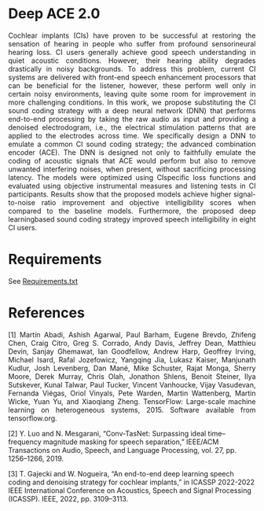 # Deep ACE 2.0
<p align="justify">
Cochlear implants (CIs) have proven to be successful at restoring the sensation of hearing in people who suffer from profound sensorineural hearing loss. CI users generally achieve good speech understanding in quiet acoustic conditions. However,
their hearing ability degrades drastically in noisy backgrounds. To address this problem, current CI systems are delivered with front-end speech enhancement processors that can be beneficial for the listener, however, these perform well only in certain noisy environments, leaving quite some room for improvement in more challenging conditions. In this work, we propose substituting the CI sound coding strategy with a deep neural network (DNN) that performs end-to-end processing by taking the raw audio as input and providing a denoised electrodogram, i.e., the electrical stimulation patterns that are applied to the electrodes across time. We specifically design a DNN to emulate a common CI sound coding strategy; the advanced combination encoder (ACE). The DNN is designed not only to faithfully emulate the coding of acoustic signals that ACE would perform but also to remove unwanted interfering noises, when present, without sacrificing processing latency. The models were optimized using CIspecific loss functions and evaluated using objective instrumental measures and listening tests in CI participants. Results show that the proposed models achieve higher signal-to-noise ratio improvement and objective intelligibility scores when compared to the baseline models. Furthermore, the proposed deep learningbased sound coding strategy improved speech intelligibility in eight CI users.


# Requirements
See [Requirements.txt](requirements.txt)

# References
<p align="justify">
[1] Martín Abadi, Ashish Agarwal, Paul Barham, Eugene Brevdo, Zhifeng Chen, Craig Citro, Greg S. Corrado, Andy Davis, Jeffrey Dean, Matthieu Devin, Sanjay Ghemawat, Ian Goodfellow, Andrew Harp, Geoffrey Irving, Michael Isard, Rafal Jozefowicz, Yangqing Jia, Lukasz Kaiser, Manjunath Kudlur, Josh Levenberg, Dan Mané, Mike Schuster, Rajat Monga, Sherry Moore, Derek Murray, Chris Olah, Jonathon Shlens, Benoit Steiner, Ilya Sutskever, Kunal Talwar, Paul Tucker, Vincent Vanhoucke, Vijay Vasudevan, Fernanda Viégas, Oriol Vinyals, Pete Warden, Martin Wattenberg, Martin Wicke, Yuan Yu, and Xiaoqiang Zheng. TensorFlow: Large-scale machine learning on heterogeneous systems, 2015. Software available from tensorflow.org.

[2] Y. Luo and N. Mesgarani, “Conv-TasNet: Surpassing ideal time–frequency magnitude masking for speech separation,” IEEE/ACM Transactions on Audio, Speech, and Language Processing, vol. 27, pp. 1256–1266, 2019.

[3] T. Gajecki and W. Nogueira, “An end-to-end deep learning speech coding and denoising strategy for cochlear implants,” in ICASSP 2022-2022 IEEE International Conference on Acoustics, Speech and Signal Processing (ICASSP). IEEE, 2022, pp. 3109–3113.
